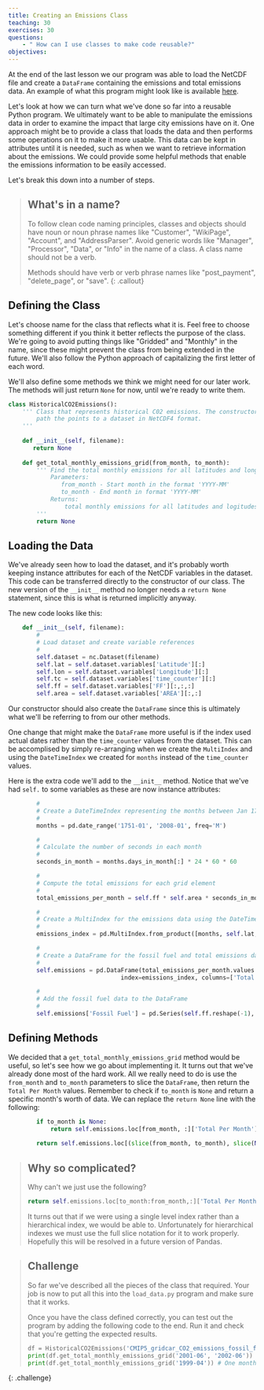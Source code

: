 ```yaml
---
title: Creating an Emissions Class
teaching: 30
exercises: 30
questions:
    - " How can I use classes to make code reusable?"
objectives:
---
```


At the end of the last lesson we our program was able to load the NetCDF file and create a 
`DataFrame` containing the emissions and total emissions data. An example of what this
program might look like is available [here](../code/load_data_03.py). 

Let's look at how we can turn what we've done so far into a reusable Python program. We
ultimately want to be able to manipulate the emissions data in order to examine the impact that
large city emissions have on it. One approach might be to provide a class that loads the data and
then performs some operations on it to make it more usable. This data can be kept in attributes
until it is needed, such as when we want to retrieve information about the emissions. We could
provide some helpful methods that enable the emissions information to be easily accessed. 

Let's break this down into a number of steps.

> ## What's in a name?
>
> To follow clean code naming principles, classes and objects should have noun or noun phrase names like 
> "Customer", "WikiPage", "Account", and "AddressParser". Avoid generic words like "Manager", "Processor",
> "Data", or "Info" in the name of a class. A class name should not be a verb.
> 
> Methods should have verb or verb phrase names like "post_payment", "delete_page", or "save".
{: .callout}

## Defining the Class

Let's choose name for the class that reflects what it is. Feel free to choose something different if you think it
better reflects the purpose of the class. We're going to avoid putting things like "Gridded" and "Monthly" in the
name, since these might prevent the class from being extended in the future. We'll also follow the Python approach of capitalizing
the first letter of each word.

We'll also define some methods we think we might need for our later work. The methods will just return `None` for now, until
we're ready to write them.

```python
class HistoricalCO2Emissions():
    ''' Class that represents historical C02 emissions. The constructor expects a file name or
        path the points to a dataset in NetCDF4 format.
    '''
    
    def __init__(self, filename):
       return None
       
    def get_total_monthly_emissions_grid(from_month, to_month):
        ''' Find the total monthly emissions for all latitudes and longitudes on a grid
            Parameters:
               from_month - Start month in the format 'YYYY-MM'
               to_month - End month in format 'YYYY-MM'
            Returns:
                total monthly emissions for all latitudes and logitudes on a grid
        '''
        return None
```

## Loading the Data

We've already seen how to load the dataset, and it's probably worth keeping instance attributes for each of
the NetCDF variables in the dataset. This code can be transferred directly to the constructor of our class.
The new version of the `__init__` method no longer needs a `return None` statement, since this is what
is returned implicitly anyway.

The new code looks like this:

```python
    def __init__(self, filename):
        #
        # Load dataset and create variable references
        #
        self.dataset = nc.Dataset(filename)
        self.lat = self.dataset.variables['Latitude'][:]
        self.lon = self.dataset.variables['Longitude'][:]
        self.tc = self.dataset.variables['time_counter'][:]  
        self.ff = self.dataset.variables['FF'][:,:,:]
        self.area = self.dataset.variables['AREA'][:,:]
```

Our constructor should also create the `DataFrame` since this is ultimately what we'll be referring to
from our other methods. 

One change that might make the `DataFrame` more useful is if the index used actual dates rather than the
`time_counter` values from the dataset. This can be accomplised by simply re-arranging when we create
the `MultiIndex` and using the `DateTimeIndex` we created for `months` instead of the `time_counter` values.

Here is the extra code we'll add to the `__init__` method. Notice that we've had `self.` to some variables
as these are now instance attributes:

```python
        #
        # Create a DateTimeIndex representing the months between Jan 1751 and  Dec 2007
        #
        months = pd.date_range('1751-01', '2008-01', freq='M') 

        # 
        # Calculate the number of seconds in each month
        #
        seconds_in_month = months.days_in_month[:] * 24 * 60 * 60

        # 
        # Compute the total emissions for each grid element
        #
        total_emissions_per_month = self.ff * self.area * seconds_in_month[:, None, None]

        #
        # Create a MultiIndex for the emissions data using the DateTimeIndex and lat/lon values
        #
        emissions_index = pd.MultiIndex.from_product([months, self.lat, self.lon], names=['Month', 'Latitude', 'Longitude'])

        #
        # Create a DataFrame for the fossil fuel and total emissions data 
        #
        self.emissions = pd.DataFrame(total_emissions_per_month.values.reshape(-1), 
                                index=emissions_index, columns=['Total Per Month'])

        #
        # Add the fossil fuel data to the DataFrame
        #
        self.emissions['Fossil Fuel'] = pd.Series(self.ff.reshape(-1), index=emissions_index)
```

## Defining Methods

We decided that a `get_total_monthly_emissions_grid` method would be useful, so let's see how we go about implementing it. It turns out
that we've already done most of the hard work. All we really need to do is use the `from_month` and `to_month` parameters to slice
the `DataFrame`, then return the `Total Per Month` values. Remember to check if `to_month` is `None` and return a specific month's worth
of data. We can replace the `return None` line with the following:

```python
        if to_month is None:
            return self.emissions.loc[from_month, :]['Total Per Month']
           
        return self.emissions.loc[(slice(from_month, to_month), slice(None), slice(None)), :]['Total Per Month']
```

> ## Why so complicated?
>
> Why can't we just use the following?
>
> ```python
> return self.emissions.loc[to_month:from_month,:]['Total Per Month']
> ```
>
> It turns out that if we were using a single level index rather than a hierarchical index, we would be
> able to. Unfortunately for hierarchical indexes we must use the full slice notation for it to
> work properly. Hopefully this will be resolved in a future version of Pandas.

> ## Challenge
> 
> So far we've described all the pieces of the class that required. Your job is now to put all this
> into the `load_data.py` program and make sure that it works.
>
> Once you have the class defined correctly, you can test out the program by adding the following
> code to the end. Run it and check that you're getting the expected results.
>
> ```python
> df = HistoricalCO2Emissions('CMIP5_gridcar_CO2_emissions_fossil_fuel_Andres_1751-2007_monthly_SC_mask11.nc')
> print(df.get_total_monthly_emissions_grid('2001-06', '2002-06')) # One year's data
> print(df.get_total_monthly_emissions_grid('1999-04')) # One month's data
{: .challenge}

      
